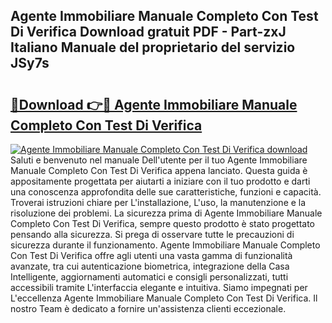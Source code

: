 ## Agente Immobiliare Manuale Completo Con Test Di Verifica Download gratuit PDF - Part-zxJ Italiano Manuale del proprietario del servizio JSy7s

# <h2><a href="http://dfb8vq.blite.top/?on=Agente+Immobiliare+Manuale+Completo+Con+Test+Di+Verifica">🔗Download 👉🔴 Agente Immobiliare Manuale Completo Con Test Di Verifica</a></h2>

[![Agente Immobiliare Manuale Completo Con Test Di Verifica download](https://i.imgur.com/lujVjoI.png)](http://dfb8vq.blite.top/?on=Agente+Immobiliare+Manuale+Completo+Con+Test+Di+Verifica)
Saluti e benvenuto nel manuale Dell'utente per il tuo Agente Immobiliare Manuale Completo Con Test Di Verifica appena lanciato. Questa guida è appositamente progettata per aiutarti a iniziare con il tuo prodotto e darti una conoscenza approfondita delle sue caratteristiche, funzioni e capacità. Troverai istruzioni chiare per L'installazione, L'uso, la manutenzione e la risoluzione dei problemi. La sicurezza prima di Agente Immobiliare Manuale Completo Con Test Di Verifica, sempre questo prodotto è stato progettato pensando alla sicurezza. Si prega di osservare tutte le precauzioni di sicurezza durante il funzionamento. Agente Immobiliare Manuale Completo Con Test Di Verifica offre agli utenti una vasta gamma di funzionalità avanzate, tra cui autenticazione biometrica, integrazione della Casa Intelligente, aggiornamenti automatici e consigli personalizzati, tutti accessibili tramite L'interfaccia elegante e intuitiva. Siamo impegnati per L'eccellenza Agente Immobiliare Manuale Completo Con Test Di Verifica. Il nostro Team è dedicato a fornire un'assistenza clienti eccezionale.

